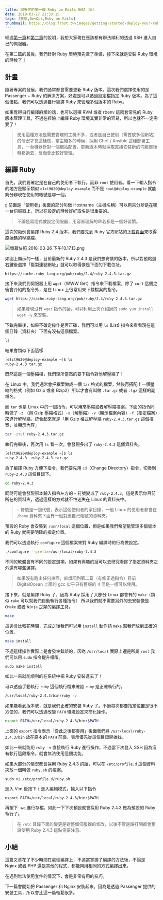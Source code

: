 ```yaml
---
title: 部署你的第一個 Ruby on Rails 網站（三）
date: 2018-03-27 21:30:15
tags: [教學,DevOps,Ruby on Rails]
thumbnail: https://blog.frost.tw/images/getting-started-deploy-your-ruby-on-rails-part-3/thumbnail.png
---
```


經過[第一篇](https://blog.frost.tw/posts/2018/03/20/Getting-started-deploy-your-Ruby-on-Rails-Part-1/)和[第二篇](https://blog.frost.tw/posts/2018/03/23/Getting-started-deploy-your-Ruby-on-Rails-Part-2/)的說明，我想大家現在應該都有辦法順利的透過 SSH 進入自己的伺服器。

在第二篇的最後，我們針對 Ruby 環境預先做了準備，接下來就是安裝 Ruby 環境的時候了！

<!-- more -->

## 計畫

隨著專案的發展，我們通常都會需要更新 Ruby 版本。這次我們選擇使用的是 Passenger + Ruby  的解決方案，好處是可以透過設定檔指定 Ruby 版本。為了這個優點，我們可以透過自行編譯 Ruby 來管理多個版本的 Ruby。

如果覺得自行編譯麻煩的話，也可以選擇 RVM 或者 rbenv 這兩套常見的 Ruby 版本管理工具，不過在經驗上編譯 Ruby 環境其實非常的容易，所以也就不一定需要了！

> 使用這種方法是需要管理的主機不多，或者是自己使用（需要放多個網站）的情況才會這樣做，當主機多的時候，採用 Chef / Ansible 這種部署工具，一台機器針對一個網站配置，更新版本時就採取直接安裝新的伺服器後轉移過去，反而會比較好管理。

## 編譯 Ruby

首先，我們要確定是在自己的使用者下執行，而非 `root` 使用者。看一下輸入指令的地方是顯示類似 `elct9620@deploy-example` 而不是 `root@deploy-example` 就能夠分辨現在使用的帳號是哪一個。

`@` 前面是「使用者」後面的部分叫做 Hostname（主機名稱）可以用來分辨是在哪一台伺服器上，所以在設定的時候好好取名是很重要的。

> 不論是寫程式或設定伺服器，用容易理解的命名都是一個好習慣。

這次的範例會編譯 Ruby 2.4 版本，我們要先到 Ruby 官方網站的[下載頁面](https://www.ruby-lang.org/zh_tw/downloads/)來取得原始碼的壓縮檔。

![螢幕快照 2018-03-26 下午10.17.13.png](https://blog.frost.tw/images/getting-started-deploy-your-ruby-on-rails-part-3/screenshot.jpg)

如圖上顯示的一樣，目前最新的 Ruby 2.4.3 是我們想安裝的版本，所以對他點選右鍵後選擇「複製連結網址」就可以取得像是下面的下載位址。

```
https://cache.ruby-lang.org/pub/ruby/2.4/ruby-2.4.3.tar.gz
```

接下來我們到伺服器上用 `wget`（WWW Get）指令來下載檔案，除了 `curl` 這個之後會介紹的指令外，是在 Linux 上很常用來下載檔案的指令。

```bash
wget https://cache.ruby-lang.org/pub/ruby/2.4/ruby-2.4.3.tar.gz
```

> 如果發現沒有 `wget` 指令的話，可以利用上次介紹過的 `sudo yum install wget -y` 來安裝。

下載完畢後，如果不確定操作是否正確，我們可以用 `ls` (List) 指令來看看現在這個目錄（資料夾）下面有沒有這個檔案。

```bash
ls
```

結果會類似下面這樣

```bash
[elct9620@deploy-example ~]$ ls
ruby-2.4.3.tar.gz
```

既然這是一個壓縮檔，我們理所當然的要下指令對他解壓縮了！

在 Linux 中，我們通常會把檔案做成一個 `tar` 格式的檔案，然後再搭配上一個壓縮的格式（例如 Gzip 或者 Bzip2）所以才會有叫做 `.tar.gz` 或者 `.tgz` 這樣的副檔名。

而 `tar` 也是 Linux 中的一個指令，可以用來壓縮或者解壓縮檔案。下面的指令同時做了 `-z` （用 Gzip 壓縮格式）`-x`（解壓縮）`-v`（顯示檔案內容）`-f`（指定檔案）來進行解壓縮，統合起來就是「用 Gzip 格式解壓縮 `ruby-2.4.3.tar.gz` 這個檔案，並顯示內容」


```bash
tar -zxvf ruby-2.4.3.tar.gz
```

執行完畢後，再次用 `ls` 看一次，會發現多出了 `ruby-2.4.3` 這個資料夾。

```bash
[elct9620@deploy-example ~]$ ls
ruby-2.4.3  ruby-2.4.3.tar.gz
```

為了編譯 Ruby 方便下指令，我們要先用 `cd`（Change Directory）指令，切換到 `ruby-2.4.3` 這個目錄下。

```bash
cd ruby-2.4.3
```

同時可能會發現原本輸入指令左方的 `~` 符號變成了 `ruby-2.4.3`，這是表示你目前所在的資料夾，透過這樣的方式就不怕迷失在 Linux 的資料夾中。

> `~` 符號是一個代號，表示這個使用者的家目錄，一般 Linux 的使用者都會在 `/home` 資料夾下面有一個對應自己帳號的資料夾。

預設的 Ruby 會安裝到 `/usr/local` 這個位置，但是如果我們希望能管理多個版本的 Ruby 就需要明確的指定位置。

我們可以透過執行 `configure` 這個檔案來對 Ruby 編譯時的行為做設定。

```bash
./configure --prefix=/usr/local/ruby-2.4.3
```

不同的軟體會有不同的設定選項，如果有興趣的話可以去研究看除了指定資料夾之外還有哪些選擇。

> 如果沒有跑出任何東西，麻煩回到第二篇（有修正過指令）目前 DigitalOcean 上面的 gcc 似乎只有舊版的 4 但是一樣可以使用。

接下來，就是編譯 Ruby 了，因為 Ruby 採用了大部分 Linux 都會有的 `make`（類似 `rake` 可以幫我們自動執行各種指令） 所以我們就不需要另外的去安裝像是 `CMake` 或者 `Ninja` 之類的編譯工具。

```bash
make
```

這邊會比較花時間，完成之後我們可以用 `install` 動作請 `make` 幫我們放到正確的位置。

```bash
make install
```

不過這樣操作實際上是會發生錯誤的，因為 `/usr/local` 實際上還是所屬 `root` 我們可以用 `sudo` 指令提升權限。

```bash
sudo make install
```

如此一來就能順利的在系統中把 Ruby 安裝進去了！

可以透過手動執行 `ruby` 這個執行檔來確認 `ruby` 是正確執行的。

```bash
/usr/local/ruby-2.4.3/bin/ruby -v
```

如果能看到版本號，就是我們正確的安裝 Ruby 了。不過每次都要指定位置是很不方便的，我們可以透過改變 `PATH` 環境設定來簡化操作。

```bash
export PATH=/usr/local/ruby-2.4.3/bin:$PATH
```

上面的 `export` 指令表示「從此之後都套用」後面我們將 `/usr/local/ruby-2.4.3/bin` 放在原本的 `PATH` 前面，表示優先從這個目錄開始找。

如此一來就能用 `ruby -v` 直接執行 Ruby 進行操作，不過當下次登入 SSH 因為沒有執行這段指令，就會無法使用這個功能。

如果大部分的情況都會採用 Ruby 2.4.3 的話，可以在 `/etc/profile.d` 這個資料夾放一個叫做 `ruby.sh` 的檔案。

```
sudo vi /etc/profile.d/ruby.sh
```

進入 Vim 後按下 `i` 進入編輯模式，輸入以下指令

```
export PATH=/usr/local/ruby-2.4.3/bin:$PATH
```

再按下 `:wq` 進行存檔，如此一下下次預設就會採用 Ruby 2.4.3 做為預設的 Ruby 執行了。

> 在 `/etc` 目錄下面的變更是對整個伺服器的修改，以後不管是誰打開都會預設使用 Ruby 2.4.3 這點需要注意。

## 小結

這篇文章花了不少時間在處理編譯上，不過當掌握了編譯的方法後，不論是 Nginx 或者 PHP 還是其他的程式，都能夠用相同的方式編譯出來。

在遇到無法使用套件的情況下，會是非常有用的技巧。

下一篇會開始把 Passenger 和 Nginx 安裝起來，因為是透過 Passenger 提供的安裝工具，所以會比這一篇輕鬆很多。
